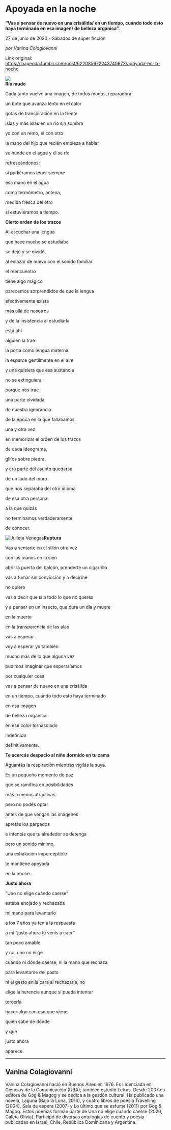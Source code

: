 # Apoyada en la noche

**“Vas a pensar de nuevo en una crisálida/ en un tiempo, cuando todo esto haya terminado en esa imagen/ de belleza orgánica”.**

27 de junio de 2020 - Sábados de súper ficción

_por Vanina Colagiovanni_

Link original: https://laagenda.tumblr.com/post/622085672243740672/apoyada-en-la-noche

![](https://64.media.tumblr.com/8d36474f2a81d45cb3691b172a864941/8af891529fbb41e0-01/s500x750/d96f979fdbc08f3b28a637dd3046386db2c493da.jpg)  
**Río mudo**

  
Cada tanto vuelve una imagen, de todos modos, reparadora:

un bote que avanza lento en el calor

gotas de transpiración en la frente

islas y más islas en un río sin sombra 

yo con un remo, él con otro

la mano del hijo que recién empieza a hablar 

se hunde en el agua y él se ríe

refrescándonos;

si pudiéramos tener siempre 

esa mano en el agua

como termómetro, antena, 

medida fresca del otro

si estuviéramos a tiempo.

**Cierto orden de los trazos**

Al escuchar una lengua

que hace mucho se estudiaba

se dejó y se olvidó, 

al enlazar de nuevo con el sonido familiar

el reencuentro

tiene algo mágico

parecemos sorprendidos de que la lengua

efectivamente exista

más allá de nosotros

y de la insistencia al estudiarla

está ahí

alguien la trae

la porta como lengua materna

la esparce gentilmente en el aire

y una quisiera que esa sustancia 

no se extinguiera

porque nos trae 

una parte olvidada

de nuestra ignorancia

de la época en la que fallábamos

una y otra vez

en memorizar el orden de los trazos 

de cada ideograma, 

glifos sobre piedra,

y era parte del asunto quedarse

de un lado del muro

que nos separaba del otro idioma

de esa otra persona 

a la que quizás

no terminamos verdaderamente

de conocer.

![Julieta Venegas](https://64.media.tumblr.com/a8af89a2a019a6cf2c532ab506d79b3e/8af891529fbb41e0-14/s250x400/4e5e9d43f38b92c5fb4871a851e6c45539e4246a.jpg)**Ruptura**

Vas a sentarte en el sillón otra vez

con las manos en la sien

abrir la puerta del balcón, prenderte un cigarrillo

vas a fumar sin convicción y a decirme

no quiero

vas a decir que sí a todo lo que no querés

y a pensar en un insecto, que dura un día y muere

en la muerte

en la transparencia de las alas 

vas a esperar

voy a esperar yo también

mucho más de lo que alguna vez

pudimos imaginar que esperaríamos 

por cualquier cosa

vas a pensar de nuevo en una crisálida 

en un tiempo, cuando todo esto haya terminado

en esa imagen

de belleza orgánica

en ese color tornasolado 

indefinido

definitivamente.

**Te acercás despacio al niño dormido en tu cama**

Aguantás la respiración mientras vigilás la suya. 

Es un pequeño momento de paz 

que se ramifica en posibilidades 

más o menos atractivas 

pero no podés optar

antes de que vengan las imágenes 

apretás los párpados 

e intentás que tu alrededor se detenga 

pero un sonido mínimo, 

una exhalación imperceptible 

te mantiene apoyada 

en la noche.

**Justo ahora**

“Uno no elige cuándo caerse”

estaba enojado y rechazaba 

mi mano para levantarlo

a los 7 años ya tenía la respuesta 

a mi “justo ahora te venís a caer”

tan poco amable

y no, uno no elige

cuándo ni dónde caerse, ni la mano que rechaza

para levantarse del pasto 

ni el gesto en la cara al rechazarla, no 

elige la herencia aunque sí pueda intentar

torcerla 

hacer algo con eso que viene 

quién sabe de dónde 

y que 

justo ahora

aparece.

  
  




---

 Vanina Colagiovanni
--------------------

 Vanina Colagiovanni nació en Buenos Aires en 1976. Es Licenciada en Ciencias de la Comunicación (UBA); también estudió Letras. Desde 2007 es editora de Gog & Magog y se dedica a la gestión cultural. Ha publicado una novela, Laguna (Bajo la Luna, 2016), y cuatro libros de poesía Travelling (2004), Sala de espera (2007) y Lo último que se esfuma (2011) por Gog & Magog. Estos poemas forman parte de Una no elige cuándo caerse (2020, Caleta Olivia). Participó de diversas antologías de cuento y poesía publicadas en Israel, Chile, República Dominicana y Argentina.

